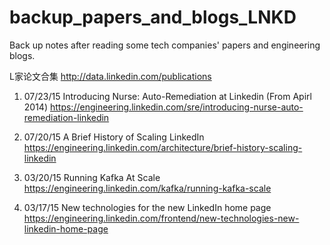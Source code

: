 # backup_papers_and_blogs_LNKD

Back up notes after reading some tech companies' papers and engineering blogs.

L家论文合集 
http://data.linkedin.com/publications

1. 07/23/15 Introducing Nurse: Auto-Remediation at Linkedin (From Apirl 2014) https://engineering.linkedin.com/sre/introducing-nurse-auto-remediation-linkedin

2. 07/20/15 A Brief History of Scaling LinkedIn
https://engineering.linkedin.com/architecture/brief-history-scaling-linkedin

3. 03/20/15 Running Kafka At Scale
https://engineering.linkedin.com/kafka/running-kafka-scale

4. 03/17/15 New technologies for the new LinkedIn home page
https://engineering.linkedin.com/frontend/new-technologies-new-linkedin-home-page

